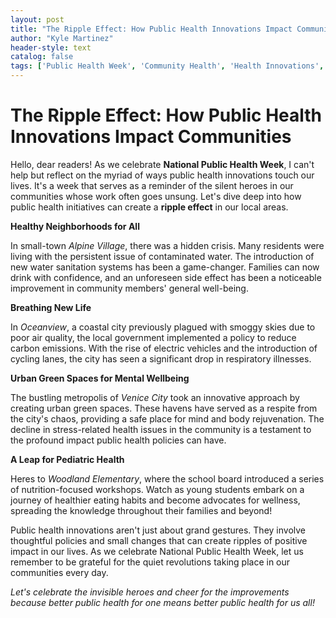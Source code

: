 ```yaml
---
layout: post
title: "The Ripple Effect: How Public Health Innovations Impact Communities"
author: "Kyle Martinez"
header-style: text
catalog: false
tags: ['Public Health Week', 'Community Health', 'Health Innovations', 'Safe Drinking Water', 'Air Quality', 'Mental Health', 'Green Spaces', 'Healthy Eating', 'Wellness', 'Community Development']
---
```


# The Ripple Effect: How Public Health Innovations Impact Communities

Hello, dear readers! As we celebrate **National Public Health Week**, I can't help but reflect on the myriad of ways public health innovations touch our lives. It's a week that serves as a reminder of the silent heroes in our communities whose work often goes unsung. Let's dive deep into how public health initiatives can create a **ripple effect** in our local areas.

**Healthy Neighborhoods for All**

In small-town *Alpine Village*, there was a hidden crisis. Many residents were living with the persistent issue of contaminated water. The introduction of new water sanitation systems has been a game-changer. Families can now drink with confidence, and an unforeseen side effect has been a noticeable improvement in community members' general well-being.

**Breathing New Life**

In *Oceanview*, a coastal city previously plagued with smoggy skies due to poor air quality, the local government implemented a policy to reduce carbon emissions. With the rise of electric vehicles and the introduction of cycling lanes, the city has seen a significant drop in respiratory illnesses.

**Urban Green Spaces for Mental Wellbeing**

The bustling metropolis of *Venice City* took an innovative approach by creating urban green spaces. These havens have served as a respite from the city's chaos, providing a safe place for mind and body rejuvenation. The decline in stress-related health issues in the community is a testament to the profound impact public health policies can have.

**A Leap for Pediatric Health**

Heres to *Woodland Elementary*, where the school board introduced a series of nutrition-focused workshops. Watch as young students embark on a journey of healthier eating habits and become advocates for wellness, spreading the knowledge throughout their families and beyond!

Public health innovations aren't just about grand gestures. They involve thoughtful policies and small changes that can create ripples of positive impact in our lives. As we celebrate National Public Health Week, let us remember to be grateful for the quiet revolutions taking place in our communities every day.

*Let's celebrate the invisible heroes and cheer for the improvements because better public health for one means better public health for us all!*
